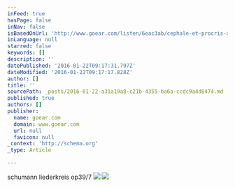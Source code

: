 ```yaml
---
inFeed: true
hasPage: false
inNav: false
isBasedOnUrl: 'http://www.goear.com/listen/6eac3ab/cephale-et-procris-achim-schulz'
inLanguage: null
starred: false
keywords: []
description: ''
datePublished: '2016-01-22T09:17:31.797Z'
dateModified: '2016-01-22T09:17:17.828Z'
author: []
title: ''
sourcePath: _posts/2016-01-22-a31a19a8-c21b-4355-ba6a-ccdc9a4d8474.md
published: true
authors: []
publisher:
  name: goear.com
  domain: www.goear.com
  url: null
  favicon: null
_context: 'http://schema.org'
_type: Article

---
```

schumann liederkreis op39/7
![](https://s3-us-west-2.amazonaws.com/the-grid-img/p/69d99f741b2c8323185bbf0311076f8944fdfcc6.jpg)
![](https://the-grid-user-content.s3-us-west-2.amazonaws.com/2c931186-dcf9-4cb2-8dcc-0b71f2639542.jpg)